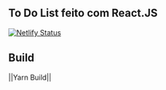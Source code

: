 ## To Do List feito com React.JS

[![Netlify Status](https://api.netlify.com/api/v1/badges/60f6df66-dcc1-4bfe-871a-208578aca1ac/deploy-status)](https://app.netlify.com/sites/infallible-joliot-c7fd4e/deploys)

## Build
||Yarn Build||
